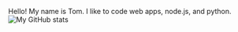 Hello! My name is Tom. I like to code web apps, node.js, and python.
![My GitHub stats](https://github-readme-stats.vercel.app/api?username=guacaplushy)
